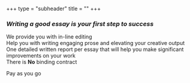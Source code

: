 +++
type = "subheader"
title = ""
+++

### *Writing a good essay is your first step to success*

We provide you with in-line editing \
Help you with writing engaging prose and elevating your creative output \
One detailed written report per essay that will help you make significant improvements on your work \
There is **No** binding contract

Pay as you go